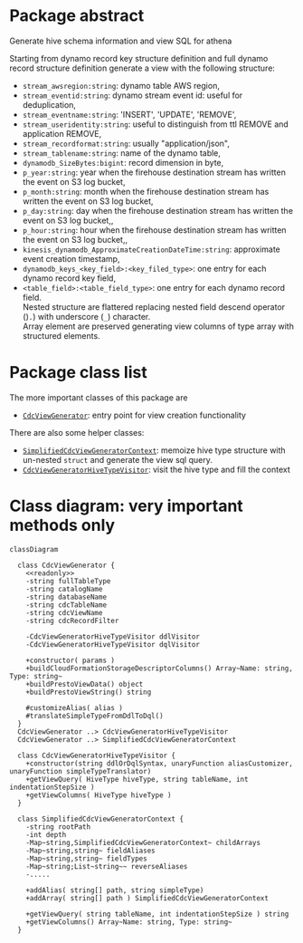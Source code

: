 # Package abstract

Generate hive schema information and view SQL for athena

Starting from dynamo record key structure definition and full dynamo record structure definition generate 
a view with the following structure:
- ```stream_awsregion:string```: dynamo table AWS region,
- ```stream_eventid:string```: dynamo stream event id: useful for deduplication,
- ```stream_eventname:string```: 'INSERT', 'UPDATE', 'REMOVE',
- ```stream_useridentity:string```: useful to distinguish from ttl REMOVE and application REMOVE,
- ```stream_recordformat:string```: usually "application/json",
- ```stream_tablename:string```: name of the dynamo table,
- ```dynamodb_SizeBytes:bigint```: record dimension in byte,
- ```p_year:string```: year when the firehouse destination stream has written the event on S3 log bucket,
- ```p_month:string```: month when the firehouse destination stream has written the event on S3 log bucket,
- ```p_day:string```: day when the firehouse destination stream has written the event on S3 log bucket,,
- ```p_hour:string```: hour when the firehouse destination stream has written the event on S3 log bucket,,
- ```kinesis_dynamodb_ApproximateCreationDateTime:string```: approximate event creation timestamp,
- ```dynamodb_keys_<key_field>:<key_filed_type>```: one entry for each dynamo record key field,
- ```<table_field>:<table_field_type>```: one entry for each dynamo record field.<br>
  Nested structure are flattered replacing nested field descend operator ()```.```) with underscore 
  (```_```) character.<br>
  Array element are preserved generating view columns of type array with structured elements.


# Package class list
The more important classes of this package are
- [```CdcViewGenerator```](./CdcViewGenerator.js): entry point for view creation functionality

There are also some helper classes:
- [```SimplifiedCdcViewGeneratorContext```](./SimplifiedCdcViewGeneratorContext.js): memoize 
  hive type structure with un-nested ```struct``` and generate the view sql query.
- [```CdcViewGeneratorHiveTypeVisitor```](./CdcViewGeneratorHiveTypeVisitor.js): visit the 
  hive type and fill the context


# Class diagram: very important methods only

```mermaid
classDiagram
  
  class CdcViewGenerator {
    <<readonly>>
    -string fullTableType
    -string catalogName
    -string databaseName
    -string cdcTableName
    -string cdcViewName
    -string cdcRecordFilter

    -CdcViewGeneratorHiveTypeVisitor ddlVisitor
    -CdcViewGeneratorHiveTypeVisitor dqlVisitor

    +constructor( params )
    +buildCloudFormationStorageDescriptorColumns() Array~Name: string, Type: string~
    +buildPrestoViewData() object
    +buildPrestoViewString() string

    #customizeAlias( alias )
    #translateSimpleTypeFromDdlToDql()
  }
  CdcViewGenerator ..> CdcViewGeneratorHiveTypeVisitor
  CdcViewGenerator ..> SimplifiedCdcViewGeneratorContext
  
  class CdcViewGeneratorHiveTypeVisitor {
    +constructor(string ddlOrDqlSyntax, unaryFunction aliasCustomizer, unaryFunction simpleTypeTranslator)
    +getViewQuery( HiveType hiveType, string tableName, int indentationStepSize )
    +getViewColumns( HiveType hiveType )
  }
  
  class SimplifiedCdcViewGeneratorContext {
    -string rootPath
    -int depth
    -Map~string,SimplifiedCdcViewGeneratorContext~ childArrays
    -Map~string,string~ fieldAliases
    -Map~string,string~ fieldTypes
    -Map~string;List~string~~ reverseAliases
    -.....

    +addAlias( string[] path, string simpleType)
    +addArray( string[] path ) SimplifiedCdcViewGeneratorContext

    +getViewQuery( string tableName, int indentationStepSize ) string
    +getViewColumns() Array~Name: string, Type: string~
  }

```

